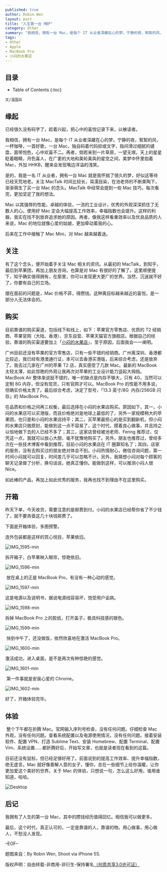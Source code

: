 ```yaml
---
published: true
author: Robin Wen
layout: post
title: "人生第一台 MBP"
category: Other
summary: "我相信，拥有一台 Mac，是每个 IT 从业者深藏在心的梦。宁静的夜，絮絮的风，一杯咖啡，一首好歌，一台 Mac，独自码着代码抑或文字，指间滑过细腻的键盘，面带悦色，心中欢喜不二。再者，倘若来到一片草原，一望无垠，天上的星星眨着眼睛，月色喜人，在广袤的大地和美轮美奂的星空之间，美梦中怀里抱着 Mac，外加 HHKB，醒来会发现嘴边洋溢的浅笑。这个时代，真正认可的，一定是靠谱的人，靠谱的物。用心做事，用心做人，不愁没人发现。"
tags: 
- Other
- Apple
- MacBook Pro
- 小闷的水果店
---
```


## 目录 ##

* Table of Contents
{:toc}

`文/温国兵`

## 缘起 ##

已经很久没有码字了，趁着兴起，把心中的喜悦记录下来，以飨读者。

我相信，拥有一台 Mac，是每个 IT 从业者深藏在心的梦。宁静的夜，絮絮的风，一杯咖啡，一首好歌，一台 Mac，独自码着代码抑或文字，指间滑过细腻的键盘，面带悦色，心中欢喜不二。再者，倘若来到一片草原，一望无垠，天上的星星眨着眼睛，月色喜人，在广袤的大地和美轮美奂的星空之间，美梦中怀里抱着 Mac，外加 HHKB，醒来会发现嘴边洋溢的浅笑。

是的，我是一名 IT 从业者，拥有一台 Mac 就是我怀揣了很久的梦，好似这等待已经天荒地老。关注 MacTalk 时间比较长，耳濡目染，在池老师的不断熏陶下，渐渐萌生了买一台 Mac 的念头。MacTalk 中经常会提到一些 Mac 技巧，每次看完，更加坚定了我的想法。

Mac 以其强悍的性能，卓越的体验，一流的工业设计，优秀的外观深深抓住了无数人的心。使用好 Mac 定会大幅提高工作效率，幸福指数也会提升。这样的利器，我实在找不到放弃追求她的原因。再者，像我这样看重效率以及优良品质的人来说，Mac 的地位就像心爱的姑娘，更加牵动着我的心。

后来在工作中接触了 Mac Mini，对 Mac 越来越着迷。

## 关注 ##

有了这个念头，便开始着手关注 Mac 相关的资讯。从最初的 MacTalk，到知乎，最后到苹果团，再加上朋友咨询，也算是对 Mac 有很好的了解了。这里顺便提下，知乎确实值得拥有，在那里，你可以发现更大更广的世界。当然，沉迷就不好了，你要有自己的立场。

摆在面前的问题是，Mac 价格不菲，得攒钱。这种离目标越来越近的喜悦，是一部分人无法体会的。

## 购买 ##

目前靠谱的购买渠道，包括线下和线上，如下：苹果官方零售店、优质的 T2 经销商、苹果官网（大陆、香港）、京东自营、苹果天猫官方旗舰店。根据自己的经验，靠谱的购买渠道要加上「[小闷的水果店](http://appled.cc/)」，至于原因，后面我会一一阐明。

广州目前还没有苹果的官方零售店，只有一些不错的经销商。广州离深圳、香港都比较近，我已经有港澳通行证，本可以去香港买港版，后来综合考虑，还是放弃了。我去过几家在广州的苹果 T2 店，真实感受了几款 Mac。最新的 MacBook 太轻太薄，如此惊艳的外观让我再次对苹果的工业设计能力竖起大拇指。MacBook Air 整体来说挺不错的，唯一的缺点是内存不够大，只有 4G，当然可以定制 8G 内存，但没有现货，只有官网才可以。MacBook Pro 的性能不用多说，但确实价格太贵了。最后综合考虑，决定了型号，「13.3 英寸/8G  内存/256GB 闪存」的 MacBook Pro。

在品质和价格之间再三权衡，最后选择在小闷的水果店购买。原因如下，其一，小闷的水果店可以买港版，而且价格绝对是地球上最低的了，另外一家规模稍大的苹果团，也只是和小闷的水果店持平；其二，买苹果最担心的是买到翻新机，但小闷的水果店只做原封，能做到这一点不容易了，这个时代，摸着良心做事，并且持之以恒地做下去的人已经不多了；其三，这家店曾经被池老师、Fenng 推荐过，仅凭这一点，我就可以放心大胆、毫不犹豫地购买了。另外，朋友也推荐过，曾经多次在一些技术博客中看到推荐。目前小闷的水果店在 IT 圈算知名了；其四，店家的服务，没有去购买过的朋友绝对体会不到。小闷热情耐心，微信咨询问题，第一时间小闷就可以回复，时间差几乎可以忽略不计。另外，我猜想小闷对每个顾客的聊天记录做了分析，换句话说，她真正懂你。能做到这样，可以推测小闷人很 Nice。

如此棒的产品，再加上如此优秀的服务，我再也找不到理由不在这里购买。

## 开箱 ##

昨天下单，今天收货，需要注意的是邮费到付。小闷的水果店已经帮你省了不少钱了，就不要吝啬这几十块钱邮费了。

下面是开箱体验，多图预警。

连外包装都是这样的赏心悦目，苹果依旧。

![IMG_1595-min](http://i.imgur.com/gugiKqv.jpg)

拆开箱子，白苹果映入眼帘，惊艳依旧。

![IMG_1596-min](http://i.imgur.com/sY49Boi.jpg)

 放在桌上的正是 MacBook Pro，有没有一种心动的感觉。

![IMG_1597-min](http://i.imgur.com/OFs3JWu.jpg)

这是电源以及说明书，据说电源线容易坏，饱受用户诟病。

![IMG_1598-min](http://i.imgur.com/pySQRkJ.jpg)

拆掉 MacBook Pro 上的胶纸，打开盖子，极具科技感的银色。

![IMG_1599-min](http://i.imgur.com/N44xaGc.jpg)

 快到中午了，还没做饭，依然欣喜地在激活 MacBook Pro。

![IMG_1600-min](http://i.imgur.com/qCMKtDT.jpg)

激活成功，进入桌面，是不是再次有种惊艳的感觉。

![IMG_1601-min](http://i.imgur.com/9JYKRwa.jpg)

 第一件事就是安装心爱的 Chrome。

![IMG_1602-min](http://i.imgur.com/yU8ucK7.jpg)

好了，开箱体验完毕。

## 体验 ##

 整个下午都在折腾 Mac。官网输入序列号检查，没有任何问题。仔细检查 Mac 外观，没有任何问题。查看系统配置以及电源使用情况，没有任何问题。接着安装软件、配置 VPN、打造 Sublime Text、安装 Homebrew、配置 Terminal、配置 Vim、系统设置……都折腾好后，开始写文章，也就是读者现在看到的这篇。

目前还没有鼠标，但已经足够好用了。前面说到的提高工作效率、提升幸福指数，绝无虚言。Mac 就好像善解人意的女子，懂你，总在一些细节上给你温暖，让你更加爱这个美好的世界。关于 Mac 的体验，只想说一句，怎么这么好用，谁用谁知道，哈哈。

![Desktop](http://i.imgur.com/DOXiWbr.png)

## 后记 ##

我拥有了人生的第一台 Mac，其中的攒钱经历值得回忆。相信我可以做更多。

最后，这个时代，真正认可的，一定是靠谱的人，靠谱的物。用心做事，用心做人，不愁没人发现。

–EOF–

题图来自：By Robin Wen, Shoot via iPhone 5S.

版权声明：自由转载-非商用-非衍生-保持署名<a href="http://creativecommons.org/licenses/by-nc-nd/3.0/deed.zh" target="_blank">（创意共享3.0许可证）</a>